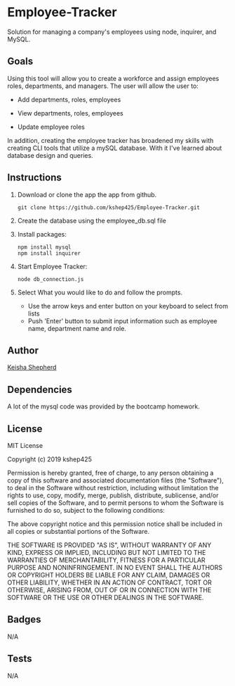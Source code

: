 # Employee-Tracker
Solution for managing a company's employees using node, inquirer, and MySQL.

## Goals
Using this tool will allow you to create a workforce and assign employees roles, departments, and managers.  The user will allow the user to:

  * Add departments, roles, employees

  * View departments, roles, employees

  * Update employee roles

In addition, creating the employee tracker has broadened my skills with creating CLI tools that utilize a mySQL database.
With it I've learned about database design and queries.

## Instructions

  1.  Download or clone the app the app from github.
        ```
        git clone https://github.com/kshep425/Employee-Tracker.git
        ```
  1.  Create the database using the employee_db.sql file
  1.  Install packages:
        ```
        npm install mysql
        npm install inquirer
        ```
  1.  Start Employee Tracker:

        ```
        node db_connection.js
        ```

  1.  Select What you would like to do and follow the prompts.
      * Use the arrow keys and enter button on your keyboard to select from lists
      * Push 'Enter' button to submit input information such as employee name, department name and role.


## Author
[Keisha Shepherd](https://github.com/kshep425/)

## Dependencies
A lot of the mysql code was provided by the bootcamp homework.

## License
MIT License

Copyright (c) 2019 kshep425

Permission is hereby granted, free of charge, to any person obtaining a copy
of this software and associated documentation files (the "Software"), to deal
in the Software without restriction, including without limitation the rights
to use, copy, modify, merge, publish, distribute, sublicense, and/or sell
copies of the Software, and to permit persons to whom the Software is
furnished to do so, subject to the following conditions:

The above copyright notice and this permission notice shall be included in all
copies or substantial portions of the Software.

THE SOFTWARE IS PROVIDED "AS IS", WITHOUT WARRANTY OF ANY KIND, EXPRESS OR
IMPLIED, INCLUDING BUT NOT LIMITED TO THE WARRANTIES OF MERCHANTABILITY,
FITNESS FOR A PARTICULAR PURPOSE AND NONINFRINGEMENT. IN NO EVENT SHALL THE
AUTHORS OR COPYRIGHT HOLDERS BE LIABLE FOR ANY CLAIM, DAMAGES OR OTHER
LIABILITY, WHETHER IN AN ACTION OF CONTRACT, TORT OR OTHERWISE, ARISING FROM,
OUT OF OR IN CONNECTION WITH THE SOFTWARE OR THE USE OR OTHER DEALINGS IN THE
SOFTWARE.

## Badges
N/A

## Tests
N/A
